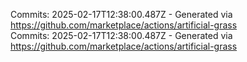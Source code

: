 Commits: 2025-02-17T12:38:00.487Z - Generated via https://github.com/marketplace/actions/artificial-grass
<br>
Commits: 2025-02-17T12:38:00.487Z - Generated via https://github.com/marketplace/actions/artificial-grass
<br>
